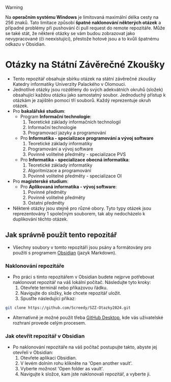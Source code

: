 >[!warning]
> Na **operačním systému Windows** je limitovaná maximální délka cesty na 256 znaků. Tato limitace způsobí **špatné naklonování některých otázek** a případné problémy při pushování či pull request do remote repozitáře. Může se také stát, že některé otázky se vám budou zobrazovat jako nevypracované (či neexistující), přestože hotové jsou a to kvůli špatnému odkazu v Obsidian.

# Otázky na Státní Závěrečné Zkoušky
- Tento repozitář obsahuje sbírku otázek na státní závěrečné zkoušky Katedry informatiky Univerzity Palackého v Olomouci. 
- Jednotlivé otázky jsou rozděleny do svých adekvátních okruhů (složek) obsahující každou otázku jako samostatný soubor. Jednoduchý přístup k otázkám je zajištěn pomocí tří souborů. Každý reprezentuje okruh otázek.
- Pro **bakalářské studium**:
	- Program **Informační technologie**:
		1. Teoretické základy informačních technologií
		2. Informační technologie
		3. Programovací jazyky a programování
	- Pro **Informatika - specializace programování a vývoj software**
		1. Teoretické základy informatiky
		2. Programování a vývoj software
		3. Povinně volitelné předměty - specializace PVS
	- Pro **Informatika - specializace obecná informatika**:
		1. Teoretické základy informatiky
		2. Algoritmizace a programování
		3. Povinně volitelné předměty - specializace OI
- Pro **magisterské studium**:
	- Pro **Aplikovaná informatika - vývoj software**:
		1. Povinné předměty
		2. Povinně volitelné předměty
		3. Ostatní předměty
- Některé otázky jsou stejně pro různé obory. Tyto typy otázek jsou reprezentovány 1 společným souborem, tak aby nedocházelo k duplikování těchto otázek.

## Jak správně použít tento repozitář
- Všechny soubory v tomto repozitáři jsou psány a formátovány pro použití s programem [Obsidian](https://obsidian.md/) (jazyk Markdown).

### Naklonování repozitáře
- Pro práci s tímto repozitářem v Obsidian budete nejprve potřebovat naklonovat repozitář na váš lokální počítač. Následujte tyto kroky:
	1. Otevřete terminál nebo příkazovou řádku.
	2. Navigujte do složky, kde chcete repozitář uložit.
	3. Spusťte následující příkaz:
```bash
git clone https://github.com/Screedy/SZZ-Otazky2024.git
```
- Alternativně je možné použít třeba [GitHub Desktop](https://github.com/apps/desktop), kde vás uživatelské rozhraní provede celým procesem.

### Jak otevřít repozitář v Obsidian
- Po naklonování repozitáře na váš počítač postupujte takto, abyste jej otevřeli v Obsidian:
	1. Otevřete aplikaci Obsidian.
	2. V levém dolním rohu klikněte na 'Open another vault'.
	3. Vyberte možnost 'Open folder as vault'.
	4. Navigujte k složce, kam jste naklonovali repozitář, a vyberte ji.
